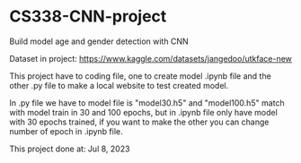 # CS338-CNN-project
Build model age and gender detection with CNN

Dataset in project: https://www.kaggle.com/datasets/jangedoo/utkface-new

This project have to coding file, one to create model .ipynb file and the other .py file to make a local website to test created model.

In .py file we have to model file is "model30.h5" and "model100.h5" match with model train in 30 and 100 epochs, but in .ipynb file only have model with 30 epochs trained, if you want to make the other you can change number of epoch in .ipynb file.

This project done at: Jul 8, 2023

